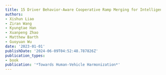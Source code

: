 ```yaml
---
title: 15 Driver Behavior-Aware Cooperative Ramp Merging for Intelligent Vehicles
authors:
- Xishun Liao
- Ziran Wang
- Kyungtae Han
- Xuanpeng Zhao
- Matthew Barth
- Guoyuan Wu
date: '2023-01-01'
publishDate: '2024-06-09T04:52:48.787826Z'
publication_types:
- book
publication: '*Towards Human-Vehicle Harmonization*'
---
```

